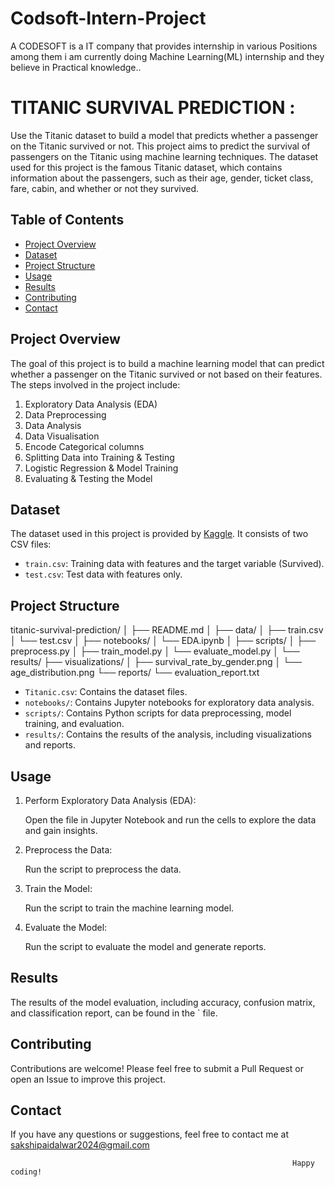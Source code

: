 # Codsoft-Intern-Project
A CODESOFT is a IT company that provides internship in various Positions among them i am currently doing Machine Learning(ML) internship and they believe in Practical knowledge..



# TITANIC SURVIVAL PREDICTION :

Use the Titanic dataset to build a model that predicts whether a passenger on the Titanic survived or not.
This project aims to predict the survival of passengers on the Titanic using machine learning techniques. 
The dataset used for this project is the famous Titanic dataset, which contains information about the passengers, such as their age, gender, ticket class, fare, cabin, and whether or not they survived.

## Table of Contents

- [Project Overview](#project-overview)
- [Dataset](#dataset)
- [Project Structure](#project-structure)
- [Usage](#usage)
- [Results](#results)
- [Contributing](#contributing)
- [Contact](#contact)

## Project Overview

The goal of this project is to build a machine learning model that can predict whether a passenger on the Titanic survived or not based on their features. The steps involved in the project include:

1. Exploratory Data Analysis (EDA)
2. Data Preprocessing
3. Data Analysis
4. Data Visualisation
5. Encode Categorical columns
6. Splitting Data into Training & Testing
7. Logistic Regression & Model Training
8. Evaluating & Testing the Model

## Dataset

The dataset used in this project is provided by [Kaggle](https://www.kaggle.com/c/titanic/data). 
It consists of two CSV files:

- `train.csv`: Training data with features and the target variable (Survived).
- `test.csv`: Test data with features only.

## Project Structure

titanic-survival-prediction/
│
├── README.md
│
├── data/
│ ├── train.csv
│ └── test.csv
│
├── notebooks/
│ └── EDA.ipynb
│
├── scripts/
│ ├── preprocess.py
│ ├── train_model.py
│ └── evaluate_model.py
│
└── results/
├── visualizations/
│ ├── survival_rate_by_gender.png
│ └── age_distribution.png
└── reports/
└── evaluation_report.txt


- `Titanic.csv`: Contains the dataset files.
- `notebooks/`: Contains Jupyter notebooks for exploratory data analysis.
- `scripts/`: Contains Python scripts for data preprocessing, model training, and evaluation.
- `results/`: Contains the results of the analysis, including visualizations and reports.

## Usage

1. Perform Exploratory Data Analysis (EDA):

    Open the  file in Jupyter Notebook and run the cells to explore the data and gain insights.

2. Preprocess the Data:

    Run the script to preprocess the data.

3. Train the Model:

    Run the script to train the machine learning model.

4. Evaluate the Model:

    Run the script to evaluate the model and generate reports.
   

## Results

The results of the model evaluation, including accuracy, confusion matrix, and classification report, can be found in the ` file. 


## Contributing

Contributions are welcome! Please feel free to submit a Pull Request or open an Issue to improve this project.


## Contact

If you have any questions or suggestions, feel free to contact me at sakshipaidalwar2024@gmail.com



                                                                   Happy coding!
